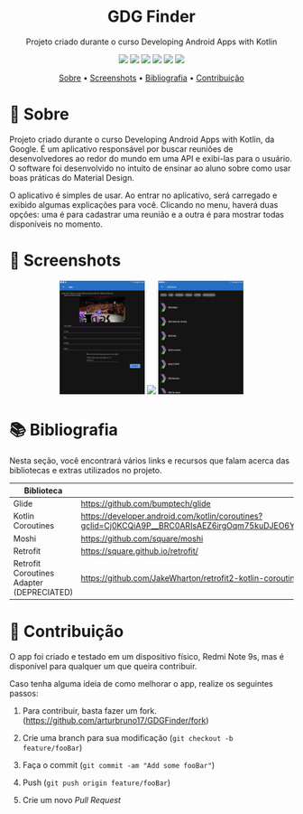 <h1 align="center">GDG Finder</h1>
<p align="center">Projeto criado durante o curso Developing Android Apps with Kotlin</p>

<p align="center">
  <img src="https://img.shields.io/static/v1?label=retrofit&message=2.5.0&color=48B983&style=flat-square&logo=retrofit"/>
  <img src="https://img.shields.io/static/v1?label=moshi&message=1.8.0&color=8296A7&style=flat-square&logo=moshi"/>
  <img src="https://img.shields.io/static/v1?label=glide&message=4.8.0&color=25BAA2&style=flat-square&logo=glide"/>
  <img src="https://img.shields.io/static/v1?label=kotlin_coroutines&message=1.2.1&color=4587FB&style=flat-square&logo=glide"/>
  <img src="https://img.shields.io/static/v1?label=retrofit_coroutines_adapter&message=0.9.2&color=4587FB&style=flat-square&logo=glide"/>
  <img src="https://img.shields.io/static/v1?label=material_design&message=1.1.0-alfa04&color=4587FB&style=flat-square&logo=work"/>
</p>

<p align="center">
 <a href="#-sobre">Sobre</a> •
 <a href="#-screenshots">Screenshots</a> • 
 <a href="#-bibliografia">Bibliografia</a> •
 <a href="#-contribuição">Contribuição</a>
</p>

# 📜 Sobre

Projeto criado durante o curso Developing Android Apps with Kotlin, da Google. É um aplicativo responsável por buscar reuniões de desenvolvedores ao redor do mundo em uma API e
exibi-las para o usuário. O software foi desenvolvido no intuito de ensinar ao aluno sobre como usar boas práticas do Material Design.

O aplicativo é simples de usar. Ao entrar no aplicativo, será carregado e exibido algumas explicações para você. Clicando no menu, haverá duas opções: uma é para cadastrar uma
reunião e a outra é para mostrar todas disponíveis no momento.

# 📱 Screenshots
<p align="center">
  <img src="https://github.com/arturbruno17/GDGFinder/blob/main/screenshots/gdg-finder-apply.png" width="30%"/>
  <img src="https://github.com/arturbruno17/GDGFinder/blob/main/screenshots/gdg-finder-home.png" width="30%"/>
  <img src="https://github.com/arturbruno17/GDGFinder/blob/main/screenshots/gdg-finder-search.png" width="30%"/>
</p>

# 📚 Bibliografia
Nesta seção, você encontrará vários links e recursos que falam acerca das bibliotecas e extras utilizados no projeto.

|  Biblioteca   |  Link 	|
|---	|---	|
|   Glide	|   https://github.com/bumptech/glide	|
|   Kotlin Coroutines	|  https://developer.android.com/kotlin/coroutines?gclid=Cj0KCQiA9P__BRC0ARIsAEZ6irgOqm75kuDJEO6YE1fYYQDmsgBxeoRb0GgEvV9i7s6nz_A9ITX0pvoaAtcYEALw_wcB&gclsrc=aw.ds 	|
|  Moshi 	|  https://github.com/square/moshi 	|
|   Retrofit	|  https://square.github.io/retrofit/ 	|
|  Retrofit Coroutines Adapter (DEPRECIATED)  |   https://github.com/JakeWharton/retrofit2-kotlin-coroutines-adapter   |

# 🤝 Contribuição
O app foi criado e testado em um dispositivo físico, Redmi Note 9s, mas é disponível para qualquer um que queira contribuir.

Caso tenha alguma ideia de como melhorar o app, realize os seguintes passos:

1. Para contribuir, basta fazer um fork. 
(<https://github.com/arturbruno17/GDGFinder/fork>)

2. Crie uma branch para sua modificação
(`git checkout -b feature/fooBar`)

3. Faça o commit
(`git commit -am "Add some fooBar"`)

4. Push
(`git push origin feature/fooBar`)

5. Crie um novo *Pull Request*
